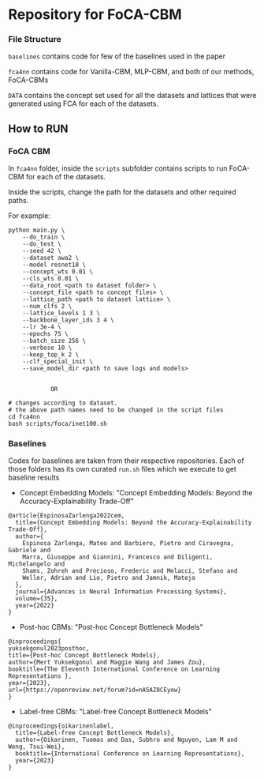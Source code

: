 # Repository for FoCA-CBM

### File Structure

`baselines` contains code for few of the baselines used in the paper

`fca4nn` contains code for Vanilla-CBM, MLP-CBM, and both of our methods, FoCA-CBMs 

`DATA` contains the concept set used for all the datasets and lattices that were generated using FCA for each of the datasets.

## How to RUN

### FoCA CBM

In `fca4nn` folder, inside the `scripts` subfolder contains scripts to run FoCA-CBM for each of the datasets. 

Inside the scripts, change the path for the datasets and other required paths.

For example: 
```
python main.py \
    --do_train \
    --do_test \
    --seed 42 \
    --dataset awa2 \
    --model resnet18 \
    --concept_wts 0.01 \
    --cls_wts 0.01 \
    --data_root <path to dataset folder> \
    --concept_file <path to concept files> \
    --lattice_path <path to dataset lattice> \
    --num_clfs 2 \
    --lattice_levels 1 3 \
    --backbone_layer_ids 3 4 \
    --lr 3e-4 \
    --epochs 75 \
    --batch_size 256 \
    --verbose 10 \
    --keep_top_k 2 \
    --clf_special_init \
    --save_model_dir <path to save logs and models>


            OR

# changes according to dataset.
# the above path names need to be changed in the script files
cd fca4nn
bash scripts/foca/inet100.sh 
```

### Baselines
Codes for baselines are taken from their respective repositories. Each of those folders has its own curated `run.sh` files which we execute to get baseline results

- Concept Embedding Models: "Concept Embedding Models: Beyond the Accuracy-Explainability Trade-Off"
```
@article{EspinosaZarlenga2022cem,
  title={Concept Embedding Models: Beyond the Accuracy-Explainability Trade-Off},
  author={
    Espinosa Zarlenga, Mateo and Barbiero, Pietro and Ciravegna, Gabriele and
    Marra, Giuseppe and Giannini, Francesco and Diligenti, Michelangelo and
    Shams, Zohreh and Precioso, Frederic and Melacci, Stefano and
    Weller, Adrian and Lio, Pietro and Jamnik, Mateja
  },
  journal={Advances in Neural Information Processing Systems},
  volume={35},
  year={2022}
}
```
- Post-hoc CBMs: "Post-hoc Concept Bottleneck Models"
```
@inproceedings{
yuksekgonul2023posthoc,
title={Post-hoc Concept Bottleneck Models},
author={Mert Yuksekgonul and Maggie Wang and James Zou},
booktitle={The Eleventh International Conference on Learning Representations },
year={2023},
url={https://openreview.net/forum?id=nA5AZ8CEyow}
}
```
- Label-free CBMs: "Label-free Concept Bottleneck Models"
```
@inproceedings{oikarinenlabel,
  title={Label-free Concept Bottleneck Models},
  author={Oikarinen, Tuomas and Das, Subhro and Nguyen, Lam M and Weng, Tsui-Wei},
  booktitle={International Conference on Learning Representations},
  year={2023}
}
```
